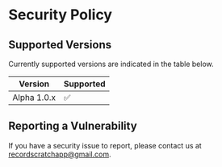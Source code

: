 # Security Policy

## Supported Versions

Currently supported versions are indicated in the table below.

| Version     | Supported          |
| ----------- | ------------------ |
| Alpha 1.0.x | :white_check_mark: |

## Reporting a Vulnerability

If you have a security issue to report, please contact us at recordscratchapp@gmail.com.
